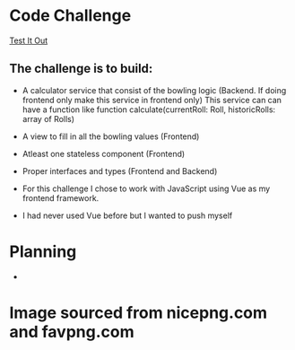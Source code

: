 # Code Challenge

[Test It Out](https://jays-t.github.io/bowling_calculator/)

## The challenge is to build:
- A calculator service that consist of the bowling logic (Backend. If doing frontend only make this service in frontend only) This service can can have a function like function calculate(currentRoll: Roll, historicRolls: array of Rolls)
- A view to fill in all the bowling values (Frontend)
- Atleast one stateless component (Frontend)
- Proper interfaces and types (Frontend and Backend)

- For this challenge I chose to work with JavaScript using Vue as my frontend framework. 
- I had never used Vue before but I wanted to push myself

# Planning
- 


# Image sourced from nicepng.com and favpng.com


